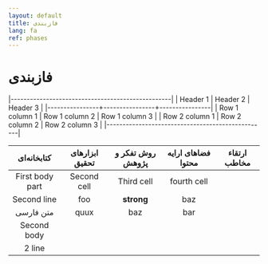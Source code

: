 ```yaml
---
layout: default
title: فازبندی
lang: fa
ref: phases
---
```

# فازبندی

|--------------------------------------------------|
| Header 1       | Header 2       | Header 3       |
|----------------+----------------+----------------|
| Row 1 column 1 | Row 1 column 2 | Row 1 column 3 |
| Row 2 column 1 | Row 2 column 2 | Row 2 column 3 |
|--------------------------------------------------|

| کتابخانه‌ای | ابزارهای تحقیق | روش تفکر و پژوهش  | فضاهای ارایه محتوا  | ارتقاء مخاطب |
|:-----------------:|:-----------:|:---------------:|:---------------:|:---------------:|
| First body part |Second cell | Third cell      | fourth cell    |
| Second line     |foo         | **strong**      | baz            |
| متن فارسی      |quux        | baz             | bar            |
| Second body     |            |                 |                |
| 2 line          |            |                 |                |
